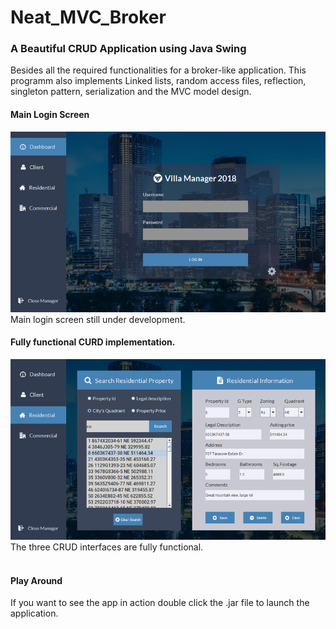 # Neat_MVC_Broker
### A Beautiful CRUD Application using Java Swing
Besides all the required functionalities for a broker-like application. This programm also implements
Linked lists, random access files, reflection, singleton pattern, serialization and the MVC model design. 
#### Main Login Screen
![Screenshot](screenshot.png)  </br>
Main login screen still under development.
#### Fully functional CURD  implementation.
![Screenshot](screenshos.png)  </br>
The three CRUD interfaces are fully functional.  
</br>
#### Play Around
If you want to see the app in action double click the .jar file to launch the application. 
